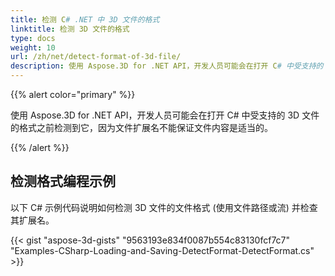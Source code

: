 ```yaml
---
title: 检测 C# .NET 中 3D 文件的格式
linktitle: 检测 3D 文件的格式
type: docs
weight: 10
url: /zh/net/detect-format-of-3d-file/
description: 使用 Aspose.3D for .NET API，开发人员可能会在打开 C# 中受支持的 3D 文件的格式之前检测到它，因为文件扩展名不能保证文件内容是适当的。
---
```

{{% alert color="primary" %}} 

使用 Aspose.3D for .NET API，开发人员可能会在打开 C# 中受支持的 3D 文件的格式之前检测到它，因为文件扩展名不能保证文件内容是适当的。

{{% /alert %}} 
##  **检测格式编程示例**
以下 C# 示例代码说明如何检测 3D 文件的文件格式 (使用文件路径或流) 并检查其扩展名。

{{< gist "aspose-3d-gists" "9563193e834f0087b554c83130fcf7c7" "Examples-CSharp-Loading-and-Saving-DetectFormat-DetectFormat.cs" >}}
